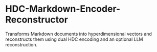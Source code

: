 # HDC-Markdown-Encoder-Reconstructor
Transforms Markdown documents into hyperdimensional vectors and reconstructs them using dual HDC encoding and an optional LLM reconstruction.
